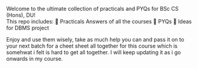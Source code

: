 Welcome to the ultimate collection of practicals and PYQs for BSc CS (Hons), DU!  
This repo includes:
  🔸 Practicals Answers of all the courses
  🔸 PYQs
  🔸 Ideas for DBMS project

Enjoy and use them wisely, take as much help you can and pass it on to your next batch for a cheet sheet all together for this course which is somehwat i felt is hard to get all together.
I will keep updating it as i go onwards in my course.
